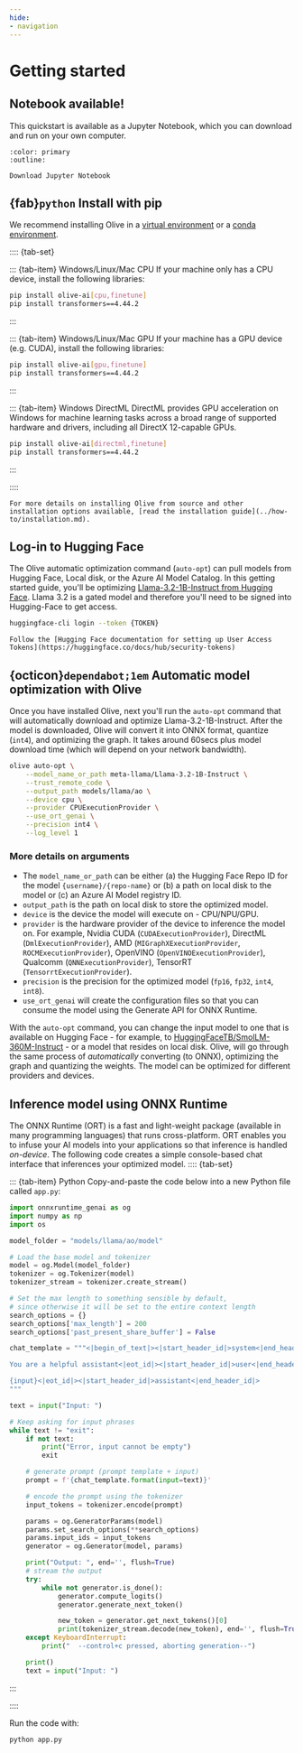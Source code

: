 ```yaml
---
hide:
- navigation
---
```


# Getting started

## Notebook available!

This quickstart is available as a Jupyter Notebook, which you can download and run on your own computer.

```{button-link} https://github.com/microsoft/Olive/blob/main/examples/getting_started/olive_quickstart.ipynb
:color: primary
:outline:

Download Jupyter Notebook
```

## {fab}`python` Install with pip

We recommend installing Olive in a [virtual environment](https://docs.python.org/3/library/venv.html) or a
[conda environment](https://conda.io/projects/conda/en/latest/user-guide/tasks/manage-environments.html).


:::: {tab-set}

::: {tab-item} Windows/Linux/Mac CPU
If your machine only has a CPU device, install the following libraries:

```bash
pip install olive-ai[cpu,finetune]
pip install transformers==4.44.2
```
:::

::: {tab-item} Windows/Linux/Mac GPU
If your machine has a GPU device (e.g. CUDA), install the following libraries:

```bash
pip install olive-ai[gpu,finetune]
pip install transformers==4.44.2
```
:::

::: {tab-item} Windows DirectML
DirectML provides GPU acceleration on Windows for machine learning tasks across a broad range of supported hardware and drivers, including all DirectX 12-capable GPUs.

```bash
pip install olive-ai[directml,finetune]
pip install transformers==4.44.2
```
:::

::::



```{seealso}
For more details on installing Olive from source and other installation options available, [read the installation guide](../how-to/installation.md).
```

## Log-in to Hugging Face

The Olive automatic optimization command (`auto-opt`) can pull models from Hugging Face, Local disk, or the Azure AI Model Catalog. In this getting started guide, you'll be optimizing [Llama-3.2-1B-Instruct from Hugging Face](https://huggingface.co/meta-llama/Llama-3.2-1B-Instruct/tree/main). Llama 3.2 is a gated model and therefore you'll need to be signed into Hugging-Face to get access.

``` bash
huggingface-cli login --token {TOKEN}
```

```{tip}
Follow the [Hugging Face documentation for setting up User Access Tokens](https://huggingface.co/docs/hub/security-tokens)
```

## {octicon}`dependabot;1em` Automatic model optimization with Olive

Once you have installed Olive, next you'll run the `auto-opt` command that will automatically download and optimize Llama-3.2-1B-Instruct. After the model is downloaded, Olive will convert it into ONNX format, quantize (`int4`), and optimizing the graph. It takes around 60secs plus model download time (which will depend on your network bandwidth).
```bash
olive auto-opt \
    --model_name_or_path meta-llama/Llama-3.2-1B-Instruct \
    --trust_remote_code \
    --output_path models/llama/ao \
    --device cpu \
    --provider CPUExecutionProvider \
    --use_ort_genai \
    --precision int4 \
    --log_level 1
```

### More details on arguments

- The `model_name_or_path` can be either (a) the Hugging Face Repo ID for the model `{username}/{repo-name}` or (b) a path on local disk to the model or (c) an Azure AI Model registry ID.
- `output_path` is the path on local disk to store the optimized model.
- `device` is the device the model will execute on - CPU/NPU/GPU.
- `provider` is the hardware provider of the device to inference the model on. For example, Nvidia CUDA (`CUDAExecutionProvider`), DirectML (`DmlExecutionProvider`), AMD (`MIGraphXExecutionProvider`, `ROCMExecutionProvider`), OpenVINO (`OpenVINOExecutionProvider`), Qualcomm (`QNNExecutionProvider`), TensorRT (`TensorrtExecutionProvider`).
- `precision` is the precision for the optimized model (`fp16`, `fp32`, `int4`, `int8`). 
- `use_ort_genai` will create the configuration files so that you can consume the model using the Generate API for ONNX Runtime.

With the `auto-opt` command, you can change the input model to one that is available on Hugging Face - for example, to [HuggingFaceTB/SmolLM-360M-Instruct](https://huggingface.co/HuggingFaceTB/SmolLM-360M-Instruct) - or a model that resides on local disk. Olive, will go through the same process of *automatically* converting (to ONNX), optimizing the graph and quantizing the weights. The model can be optimized for different providers and devices.

## Inference model using ONNX Runtime

The ONNX Runtime (ORT) is a fast and light-weight package (available in many programming languages) that runs cross-platform. ORT enables you to infuse your AI models into your applications so that inference is handled *on-device*. The following code creates a simple console-based chat interface that inferences your optimized model.
:::: {tab-set}

::: {tab-item} Python
Copy-and-paste the code below into a new Python file called `app.py`:

```python
import onnxruntime_genai as og
import numpy as np
import os

model_folder = "models/llama/ao/model"

# Load the base model and tokenizer
model = og.Model(model_folder)
tokenizer = og.Tokenizer(model)
tokenizer_stream = tokenizer.create_stream()

# Set the max length to something sensible by default,
# since otherwise it will be set to the entire context length
search_options = {}
search_options['max_length'] = 200
search_options['past_present_share_buffer'] = False

chat_template = """<|begin_of_text|><|start_header_id|>system<|end_header_id|>

You are a helpful assistant<|eot_id|><|start_header_id|>user<|end_header_id|>

{input}<|eot_id|><|start_header_id|>assistant<|end_header_id|>
"""

text = input("Input: ")

# Keep asking for input phrases
while text != "exit":
    if not text:
        print("Error, input cannot be empty")
        exit

    # generate prompt (prompt template + input)
    prompt = f'{chat_template.format(input=text)}'

    # encode the prompt using the tokenizer
    input_tokens = tokenizer.encode(prompt)

    params = og.GeneratorParams(model)
    params.set_search_options(**search_options)
    params.input_ids = input_tokens
    generator = og.Generator(model, params)

    print("Output: ", end='', flush=True)
    # stream the output
    try:
        while not generator.is_done():
            generator.compute_logits()
            generator.generate_next_token()

            new_token = generator.get_next_tokens()[0]
            print(tokenizer_stream.decode(new_token), end='', flush=True)
    except KeyboardInterrupt:
        print("  --control+c pressed, aborting generation--")

    print()
    text = input("Input: ")
```
:::

::::

Run the code with:

```bash
python app.py
```
